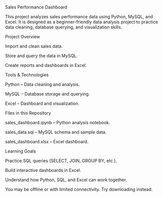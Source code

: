 Sales Performance Dashboard

This project analyzes sales performance data using Python, MySQL, and Excel.
It is designed as a beginner-friendly data analysis project to practice data cleaning, database querying, and visualization skills.

Project Overview

Import and clean sales data.

Store and query the data in MySQL.

Create reports and dashboards in Excel.


Tools & Technologies

Python – Data cleaning and analysis.

MySQL – Database storage and querying.

Excel – Dashboard and visualization.


Files in this Repository

sales_dashboard.ipynb – Python analysis notebook.

sales_data.sql – MySQL schema and sample data.

sales_dashboard.xlsx – Excel dashboard.


Learning Goals

Practice SQL queries (SELECT, JOIN, GROUP BY, etc.).

Build interactive dashboards in Excel.

Understand how Python, SQL, and Excel can work together.

You may be offline or with limited connectivity. Try downloading instead.
